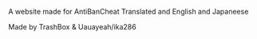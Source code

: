 A website made for AntiBanCheat
Translated and English and Japaneese

Made by TrashBox & Uauayeah/ika286
